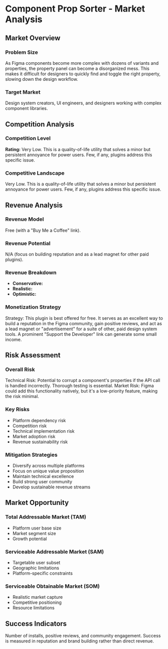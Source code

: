 # Component Prop Sorter - Market Analysis

## Market Overview

### Problem Size
As Figma components become more complex with dozens of variants and properties, the property panel can become a disorganized mess. This makes it difficult for designers to quickly find and toggle the right property, slowing down the design workflow.

### Target Market
Design system creators, UI engineers, and designers working with complex component libraries.

## Competition Analysis

### Competition Level
**Rating:** Very Low. This is a quality-of-life utility that solves a minor but persistent annoyance for power users. Few, if any, plugins address this specific issue.

### Competitive Landscape
Very Low. This is a quality-of-life utility that solves a minor but persistent annoyance for power users. Few, if any, plugins address this specific issue.

## Revenue Analysis

### Revenue Model
Free (with a "Buy Me a Coffee" link).

### Revenue Potential
N/A (focus on building reputation and as a lead magnet for other paid plugins).

### Revenue Breakdown
- **Conservative:** 
- **Realistic:** 
- **Optimistic:** 

### Monetization Strategy
Strategy: This plugin is best offered for free. It serves as an excellent way to build a reputation in the Figma community, gain positive reviews, and act as a lead magnet or "advertisement" for a suite of other, paid design system tools. A prominent "Support the Developer" link can generate some small income.

## Risk Assessment

### Overall Risk
Technical Risk: Potential to corrupt a component's properties if the API call is handled incorrectly. Thorough testing is essential. Market Risk: Figma could add this functionality natively, but it's a low-priority feature, making the risk minimal.

### Key Risks
- Platform dependency risk
- Competition risk
- Technical implementation risk
- Market adoption risk
- Revenue sustainability risk

### Mitigation Strategies
- Diversify across multiple platforms
- Focus on unique value proposition
- Maintain technical excellence
- Build strong user community
- Develop sustainable revenue streams

## Market Opportunity

### Total Addressable Market (TAM)
- Platform user base size
- Market segment size
- Growth potential

### Serviceable Addressable Market (SAM)
- Targetable user subset
- Geographic limitations
- Platform-specific constraints

### Serviceable Obtainable Market (SOM)
- Realistic market capture
- Competitive positioning
- Resource limitations

## Success Indicators
Number of installs, positive reviews, and community engagement. Success is measured in reputation and brand building rather than direct revenue.
